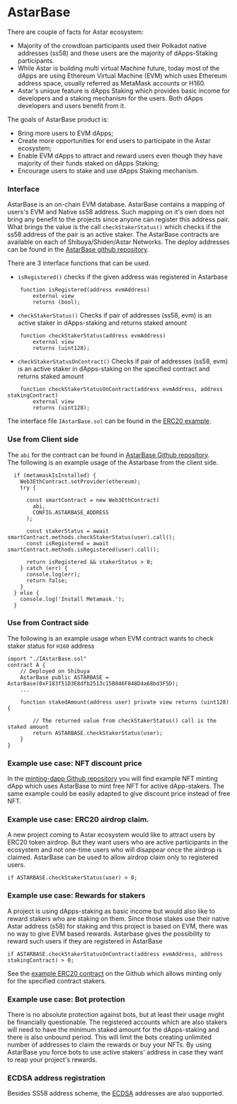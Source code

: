 # AstarBase

There are couple of facts for Astar ecosystem:

* Majority of the crowdloan participants used their Polkadot native addresses (ss58) and these users are the majority of dApps-Staking participants.
* While Astar is building multi virtual Machine future, today most of the dApps are using Ethereum Virtual Machine (EVM) which uses Ethereum address space, usually referred as MetaMask accounts or H160.
* Astar's unique feature is dApps Staking which provides basic income for developers and a staking mechanism for the users. Both dApps developers and users benefit from it.

The goals of AstarBase product is:

* Bring more users to EVM dApps;
* Create more opportunities for end users to participate in the Astar ecosystem;
* Enable EVM dApps to attract and reward users even though they have majority of their funds staked on dApps Staking;
* Encourage users to stake and use dApps Staking mechanism.

### Interface

AstarBase is an on-chain EVM database. AstarBase contains a mapping of users's EVM and Native ss58 address. Such mapping on it's own does not bring any benefit to the projects since anyone can register this address pair. What brings the value is the call `checkStakerStatus()` which checks if the ss58 address of the pair is an active staker. The AstarBase contracts are available on each of Shibuya/Shiden/Astar Networks. The deploy addresses can be found in the [AstarBase github repository](https://github.com/AstarNetwork/astarbase/blob/main/contract/deployment-info.md).

There are 3 interface functions that can be used.

* `isRegistered()` checks if the given address was registered in Astarbase

```
    function isRegistered(address evmAddress) 
        external view 
        returns (bool);
```

* `checkStakerStatus()` Checks if pair of addresses (ss58, evm) is an active staker in dApps-staking and returns staked amount

```
    function checkStakerStatus(address evmAddress)
        external view
        returns (uint128);
```

* `checkStakerStatusOnContract()` Checks if pair of addresses (ss58, evm) is an active staker in dApps-staking on the specified contract and returns staked amount

```
    function checkStakerStatusOnContract(address evmAddress, address stakingContract)
        external view
        returns (uint128);
```

The interface file `IAstarBase.sol` can be found in the [ERC20 example](https://github.com/AstarNetwork/astarbase/tree/main/contract/example).

### Use from Client side

The `abi` for the contract can be found in [AstarBase Github repository](https://github.com/AstarNetwork/astarbase/tree/main/public/config).\
The following is an example usage of the Astarbase from the client side.

```
  if (metamaskIsInstalled) {
    Web3EthContract.setProvider(ethereum);
    try {
      
      const smartContract = new Web3EthContract(
        abi,
        CONFIG.ASTARBASE_ADDRESS
      );

      const stakerStatus = await smartContract.methods.checkStakerStatus(user).call();
      const isRegistered = await smartContract.methods.isRegistered(user).call();

      return isRegistered && stakerStatus > 0;
    } catch (err) {
      console.log(err);
      return false;
    }
  } else {
    console.log('Install Metamask.');
  }
```

### Use from Contract side

The following is an example usage when EVM contract wants to check staker status for `H160` address

```
import "./IAstarBase.sol"
contract A {
    // Deployed on Shibuya
    AstarBase public ASTARBASE = AstarBase(0xF183f51D3E8dfb2513c15B046F848D4a68bd3F5D);
    ...
    
    function stakedAmount(address user) private view returns (uint128) {

        // The returned value from checkStakerStatus() call is the staked amount
        return ASTARBASE.checkStakerStatus(user);
    }
}
```

### Example use case: NFT discount price

In the [minting-dapp Github repository](https://github.com/AstarNetwork/minting-dapp/blob/main/contract/contracts/ShidenPass\_flat.sol) you will find example NFT minting dApp which uses AstarBase to mint free NFT for active dApp-stakers. The same example could be easily adapted to give discount price instead of free NFT.

### Example use case: ERC20 airdrop claim.

A new project coming to Astar ecosystem would like to attract users by ERC20 token airdrop. But they want users who are active participants in the ecosystem and not one-time users who will disappear once the airdrop is claimed. AstarBase can be used to allow airdrop claim only to registered users.

`if ASTARBASE.checkStakerStatus(user) > 0;`

### Example use case: Rewards for stakers

A project is using dApps-staking as basic income but would also like to reward stakers who are staking on them. Since those stakes use their native Astar address (s58) for staking and this project is based on EVM, there was no way to give EVM based rewards. Astarbase gives the possibility to reward such users if they are registered in AstarBase

`if ASTARBASE.checkStakerStatusOnContract(address evmAddress, address stakingContract) > 0;`

See the [example ERC20 contract](https://github.com/AstarNetwork/astarbase/tree/main/contract/example) on the Github which allows minting only for the specified contract stakers.

### Example use case: Bot protection

There is no absolute protection against bots, but at least their usage might be financially questionable. The registered accounts which are also stakers will need to have the minimum staked amount for the dApps-staking and there is also unbound period. This will limit the bots creating unlimited number of addresses to claim the rewards or buy your NFTs. By using AstarBase you force bots to use active stakers' address in case they want to reap your project's rewards.

### ECDSA address registration

Besides SS58 address scheme, the [ECDSA](https://en.wikipedia.org/wiki/Elliptic\_Curve\_Digital\_Signature\_Algorithm) addresses are also supported.
